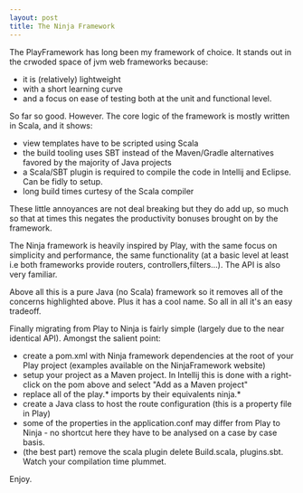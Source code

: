 ```yaml
---
layout: post
title: The Ninja Framework
---
```



The PlayFramework has long been my framework of choice. It stands out in the crwoded space of jvm web frameworks because:
- it is (relatively) lightweight
- with a short learning curve
- and a focus on ease of testing both at the unit and functional level.

So far so good. However. The core logic of the framework is mostly written in Scala, and it shows:
   * view templates have to be scripted using Scala
   * the build tooling uses SBT instead of the Maven/Gradle alternatives favored by the majority of Java projects
   * a Scala/SBT plugin is required to compile the code in Intellij and Eclipse. Can be fidly to setup.
   * long build times curtesy of the Scala compiler

These little annoyances are not deal breaking but they do add up, so much so that at times this negates the productivity bonuses brought on by the framework.

The Ninja framework is heavily inspired by Play, with the same focus on simplicity and performance, the same functionality (at a basic level at least i.e both frameworks provide routers, controllers,filters...). The API is also very familiar. 

Above all this is a pure Java (no Scala) framework so it removes all of the concerns highlighted above. Plus it has a cool name. So all in all  it's an easy tradeoff.


Finally migrating from Play to Ninja is fairly simple (largely due to the near identical API). Amongst the salient point:
   * create a pom.xml with Ninja framework dependencies at the root of your Play project (examples available on the NinjaFramework website)
   * setup your project as a Maven project. In Intellij this is done with a right-click on the pom above and select "Add as a Maven project"
   * replace all of the play.* imports by their equivalents ninja.*
   * create a Java class to host the route configuration (this is a property file in Play)
   * some of the properties in the application.conf may differ from Play to Ninja - no shortcut here they have to be analysed on a case by case basis.
   * (the best part) remove the scala plugin delete Build.scala, plugins.sbt. Watch your compilation time plummet.

Enjoy.

